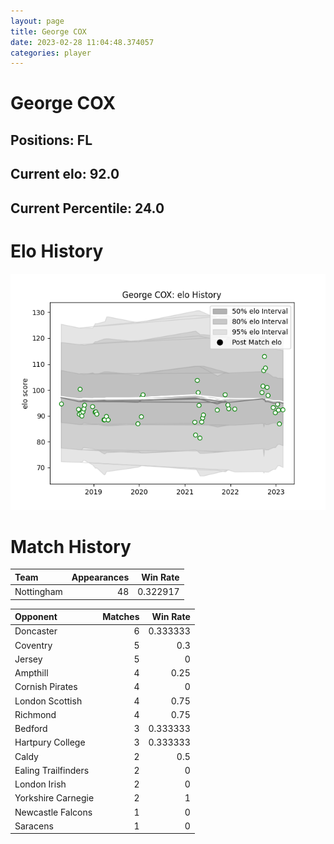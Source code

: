```yaml
---  
layout: page  
title: George COX  
date: 2023-02-28 11:04:48.374057  
categories: player  
---
```

# George COX

## Positions: FL

## Current elo: 92.0

## Current Percentile: 24.0

# Elo History


![elo history](history_GeorgeCOX.png)
# Match History


| Team       |   Appearances |   Win Rate |
|:-----------|--------------:|-----------:|
| Nottingham |            48 |   0.322917 |

| Opponent            |   Matches |   Win Rate |
|:--------------------|----------:|-----------:|
| Doncaster           |         6 |   0.333333 |
| Coventry            |         5 |   0.3      |
| Jersey              |         5 |   0        |
| Ampthill            |         4 |   0.25     |
| Cornish Pirates     |         4 |   0        |
| London Scottish     |         4 |   0.75     |
| Richmond            |         4 |   0.75     |
| Bedford             |         3 |   0.333333 |
| Hartpury College    |         3 |   0.333333 |
| Caldy               |         2 |   0.5      |
| Ealing Trailfinders |         2 |   0        |
| London Irish        |         2 |   0        |
| Yorkshire Carnegie  |         2 |   1        |
| Newcastle Falcons   |         1 |   0        |
| Saracens            |         1 |   0        |